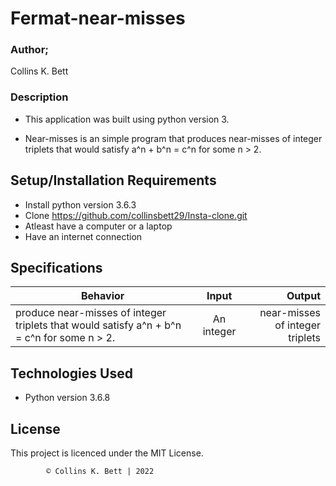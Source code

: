 # Fermat-near-misses

### Author;
Collins K. Bett

### Description
- This application was built using python version 3.

- Near-misses is an simple program that produces  near-misses of integer triplets that would satisfy a^n + b^n = c^n for some n > 2.

## Setup/Installation Requirements

* Install python version 3.6.3
* Clone https://github.com/collinsbett29/Insta-clone.git
* Atleast have a computer or a laptop
* Have an internet connection

## Specifications

| Behavior        | Input           | Output |
| ------------- |:-------------:| -----:|
|  produce near-misses of integer triplets that would satisfy a^n + b^n = c^n for some n > 2.| An integer| near-misses of integer triplets |
## Technologies Used

  * Python version 3.6.8


## License

This project is licenced under the MIT License.


            © Collins K. Bett | 2022





